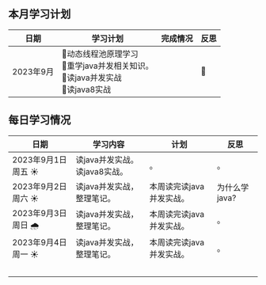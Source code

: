 ## 本月学习计划

| 日期      | 学习计划                                                     | 完成情况 | 反思 |
| --------- | ------------------------------------------------------------ | -------- | ---- |
| 2023年9月 | 🌟动态线程池原理学习<br/>🧥重学java并发相关知识。<br/>🥼读java并发实战<br/>🦺读java8实战<br/> |          | 🤔️    |

  

## 每日学习情况

| 日期                | 学习内容                           | 计划                     | 反思          |
| ------------------- | ---------------------------------- | ------------------------ | ------------- |
| 2023年9月1日 周五 ☀️ | 读java并发实战。<br/>读java8实战。 | 。                       | 。            |
| 2023年9月2日 周六 ☀️ | 读java并发实战，整理笔记。         | 本周读完读java并发实战。 | 为什么学java? |
| 2023年9月3日 周日 🌧️ | 读java并发实战，整理笔记。         | 本周读完读java并发实战。 | 。            |
| 2023年9月4日 周一 ☀️ | 读java并发实战，整理笔记。         | 本周读完读java并发实战。 | 。            |
|                     |                                    |                          |               |
|                     |                                    |                          |               |
|                     |                                    |                          |               |
|                     |                                    |                          |               |
|                     |                                    |                          |               |

